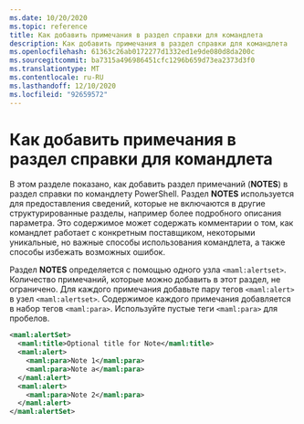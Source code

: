 ```yaml
---
ms.date: 10/20/2020
ms.topic: reference
title: Как добавить примечания в раздел справки для командлета
description: Как добавить примечания в раздел справки для командлета
ms.openlocfilehash: 61363c26ab0172277d1332ed1e9de080d8da200c
ms.sourcegitcommit: ba7315a496986451cfc1296b659d73ea2373d3f0
ms.translationtype: MT
ms.contentlocale: ru-RU
ms.lasthandoff: 12/10/2020
ms.locfileid: "92659572"
---
```

# <a name="how-to-add-notes-to-a-cmdlet-help-topic"></a>Как добавить примечания в раздел справки для командлета

В этом разделе показано, как добавить раздел примечаний (**NOTES**) в раздел справки по командлету PowerShell. Раздел **NOTES** используется для предоставления сведений, которые не включаются в другие структурированные разделы, например более подробного описания параметра. Это содержимое может содержать комментарии о том, как командлет работает с конкретным поставщиком, некоторыми уникальные, но важные способы использования командлета, а также способы избежать возможных ошибок.

Раздел **NOTES** определяется с помощью одного узла `<maml:alertset>`. Количество примечаний, которые можно добавить в этот раздел, не ограничено. Для каждого примечания добавьте пару тегов `<maml:alert>` в узел `<maml:alertset>`. Содержимое каждого примечания добавляется в набор тегов `<maml:para>`. Используйте пустые теги `<maml:para>` для пробелов.

```xml
<maml:alertSet>
  <maml:title>Optional title for Note</maml:title>
  <maml:alert>
    <maml:para>Note 1</maml:para>
    <maml:para>Note a</maml:para>
  </maml:alert>
  <maml:alert>
    <maml:para>Note 2</maml:para>
  </maml:alert>
</maml:alertSet>
```
